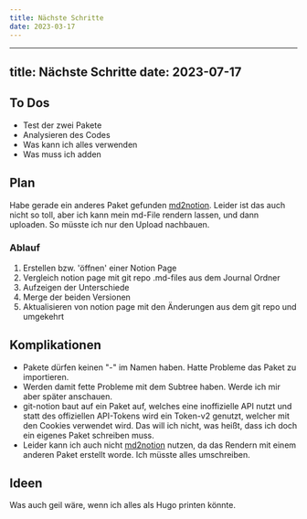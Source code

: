 ```yaml
---
title: Nächste Schritte
date: 2023-03-17
---
```


---
title: Nächste Schritte
date: 2023-07-17
---

## To Dos

* Test der zwei Pakete
* Analysieren des Codes
* Was kann ich alles verwenden
* Was muss ich adden

## Plan

Habe gerade ein anderes Paket gefunden [md2notion](https://github.com/Cobertos/md2notion).
Leider ist das auch nicht so toll, aber ich kann mein md-File rendern lassen, und dann uploaden.
So müsste ich nur den Upload nachbauen.

### Ablauf

1. Erstellen bzw. 'öffnen' einer Notion Page
2. Vergleich notion page mit git repo .md-files aus dem Journal Ordner
3. Aufzeigen der Unterschiede
4. Merge der beiden Versionen
5. Aktualisieren von notion page mit den Änderungen aus dem git repo und umgekehrt

## Komplikationen

* Pakete dürfen keinen "-" im Namen haben. Hatte Probleme das Paket zu importieren.
* Werden damit fette Probleme mit dem Subtree haben. Werde ich mir aber später anschauen.
* git-notion baut auf ein Paket auf, welches eine inoffizielle API nutzt und statt des offiziellen API-Tokens wird ein
  Token-v2 genutzt, welcher mit den Cookies verwendet wird. Das will ich nicht, was heißt, dass ich doch ein eigenes
  Paket schreiben muss.
* Leider kann ich auch nicht [md2notion](https://github.com/Cobertos/md2notion)  nutzen, da das Rendern mit einem
  anderen Paket erstellt worde. Ich müsste alles umschreiben.

## Ideen

Was auch geil wäre, wenn ich alles als Hugo printen könnte.

